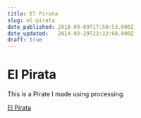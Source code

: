 ```yaml
---
title: El Pirata
slug: el-pirata
date_published: 2018-09-09T17:59:53.000Z
date_updated:   2014-03-29T23:32:08.000Z
draft: true
---
```


# El Pirata

This is a Pirate I made using processing.

[El Pirata](icm/week1)
